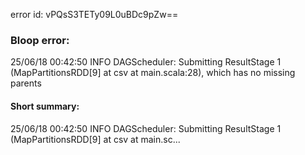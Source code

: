 error id: vPQsS3TETy09L0uBDc9pZw==
### Bloop error:

25/06/18 00:42:50 INFO DAGScheduler: Submitting ResultStage 1 (MapPartitionsRDD[9] at csv at main.scala:28), which has no missing parents
#### Short summary: 

25/06/18 00:42:50 INFO DAGScheduler: Submitting ResultStage 1 (MapPartitionsRDD[9] at csv at main.sc...